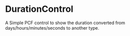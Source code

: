 # DurationControl
A Simple PCF control to show the duration converted from days/hours/minutes/seconds to another type.

